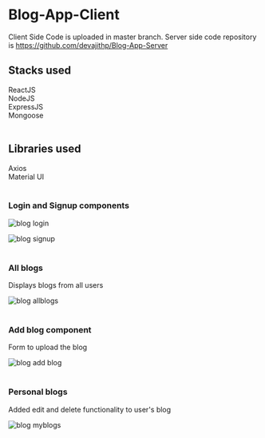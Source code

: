 # Blog-App-Client

Client Side Code is uploaded in master branch. Server side code repository is  https://github.com/devajithp/Blog-App-Server
## Stacks used

ReactJS<br>
NodeJS<br>
ExpressJS<br>
Mongoose<br><br>
## Libraries used
Axios<br>
Material UI<br><br>

### Login and Signup components


![blog login](https://user-images.githubusercontent.com/114420318/205481235-b31710fc-d14c-4142-87bb-06956577beec.png)<br>

![blog signup](https://user-images.githubusercontent.com/114420318/205481246-8f697308-1253-4eaf-bdd3-3b2fbcbc09bf.png)<br><br>

### All blogs
Displays blogs from all users<br>

![blog allblogs](https://user-images.githubusercontent.com/114420318/205481318-e7ea6046-ede4-41a5-b544-cb6a52059532.png)<br><br>

### Add blog component
Form to upload the blog<br>

![blog add blog](https://user-images.githubusercontent.com/114420318/205481350-537ac156-22f0-4fb3-a742-a9774848b7be.png)<br><br>

### Personal blogs
Added edit and delete functionality to user's blog<br>

![blog myblogs](https://user-images.githubusercontent.com/114420318/205481416-fd129275-ad41-469d-8e49-01e51bade2ae.png)



